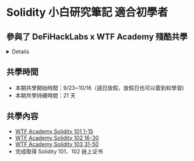 # Solidity 小白研究筆記 適合初學者

## 參與了 DeFiHackLabs x WTF Academy 殘酷共學
<details>
- [WEB Websit 網址](https://www.wtf.academy/courses)
- 使用HackMD當作筆記並進行學習
</details>

## 共學時間

- 本期共學開始時間：9/23~10/16（週日放假，放假日也可以簽到和學習)
- 本期共學持續時間：21 天

## 共學內容
- [WTF Academy Solidity 101 1-15](https://github.com/AmazingAng/WTF-Solidity)
- [WTF Academy Solidity 102 16-30](https://github.com/AmazingAng/WTF-Solidity)
- [WTF Academy Solidity 103 31-50](https://github.com/AmazingAng/WTF-Solidity)
- 完成取得 Solidity 101、102 链上证书
